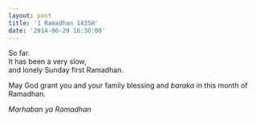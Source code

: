 ```yaml
---
layout: post
title: '1 Ramadhan 1435H'
date: '2014-06-29 16:30:00'
---
```


So far.  
It has been a very slow,  
and lonely Sunday first Ramadhan.  

May God grant you and your family blessing and *baraka* in this month of Ramadhan.

*Marhaban ya Ramadhan*
